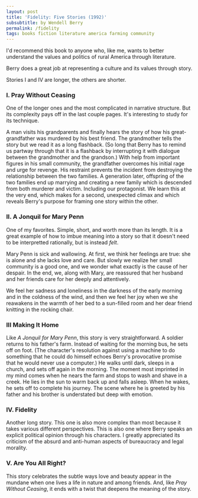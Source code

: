 ```yaml
---
layout: post
title: 'Fidelity: Five Stories (1992)'
subsubtitle: by Wendell Berry
permalink: /fidelity
tags: books fiction literature america farming community
---
```


I'd recommend this book to anyone who, like me, wants to better understand the values and politics of rural America through literature.
<!--more-->
Berry does a great job at representing a culture and its values through story.

Stories I and IV are longer, the others are shorter.

### I. Pray Without Ceasing

One of the longer ones and the most complicated in narrative structure.
But its complexity pays off in the last couple pages.
It's interesting to study for its technique.

A man visits his grandparents and finally hears the story of how his great-grandfather was murdered by his best friend.
The grandmother tells the story but we read it as a long flashback.
(So long that Berry has to remind us partway through that it is a flashback by interrupting it with dialogue between the grandmother and the grandson.)
With help from important figures in his small community, the grandfather overcomes his initial rage and urge for revenge.
His restraint prevents the incident from destroying the relationship between the two families.
A generation later, offspring of the two families end up marrying and creating a new family which is descended from both murderer and victim.
Including our protagonist.
We learn this at the very end, which makes for a second, unexpected climax and which reveals Berry's purpose for framing one story within the other.

### II. A Jonquil for Mary Penn

One of my favorites.
Simple, short, and worth more than its length.
It is a great example of how to imbue meaning into a story so that it doesn't need to be interpretted rationally, but is instead _felt_.

Mary Penn is sick and wallowing.
At first, we think her feelings are true: she is alone and she lacks love and care.
But slowly we realize her small community is a good one, and we wonder what exactly is the cause of her despair.
In the end, we, along with Mary, are reassured that her husband and her friends care for her deeply and attentively.

We feel her sadness and loneliness in the darkness of the early morning and in the coldness of the wind, and then we feel her joy when we she reawakens in the warmth of her bed to a sun-filled room and her dear friend knitting in the rocking chair.

### III Making It Home

Like _A Jonquil for Mary Penn_, this story is very straightforward.
A soldier returns to his father's farm.
Instead of waiting for the morning bus, he sets off on foot.
(The character's resolution against using a machine to do something that he could do himself echoes Berry's provocative promise that he would never use a computer.)
He walks until dark, sleeps in a church, and sets off again in the morning.
The moment most imprinted in my mind comes when he nears the farm and stops to wash and shave in a creek.
He lies in the sun to warm back up and falls asleep.
When he wakes, he sets off to complete his journey.
The scene where he is greeted by his father and his brother is understated but deep with emotion.

### IV. Fidelity

Another long story.
This one is also more complex than most because it takes various different perspectives.
This is also one where Berry speaks an explicit political opinion through his characters.
I greatly appreciated its criticism of the absurd and anti-human aspects of bureaucracy and legal morality.

### V. Are You All Right?

This story celebrates the subtle ways love and beauty appear in the mundane when one lives a life in nature and among friends.
And, like _Pray Without Ceasing_, it ends with a twist that deepens the meaning of the story.